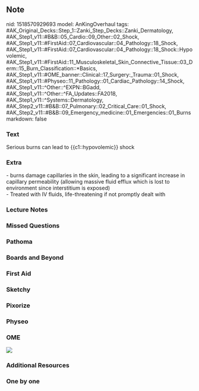 ## Note
nid: 1518570929693
model: AnKingOverhaul
tags: #AK_Original_Decks::Step_1::Zanki_Step_Decks::Zanki_Dermatology, #AK_Step1_v11::#B&B::05_Cardio::09_Other::02_Shock, #AK_Step1_v11::#FirstAid::07_Cardiovascular::04_Pathology::18_Shock, #AK_Step1_v11::#FirstAid::07_Cardiovascular::04_Pathology::18_Shock::Hypovolemic, #AK_Step1_v11::#FirstAid::11_Musculoskeletal_Skin_Connective_Tissue::03_Derm::15_Burn_Classification::*Basics, #AK_Step1_v11::#OME_banner::Clinical::17_Surgery:_Trauma::01_Shock, #AK_Step1_v11::#Physeo::11_Pathology::01_Cardiac_Pathology::14_Shock, #AK_Step1_v11::^Other::^EXPN::BGadd, #AK_Step1_v11::^Other::^FA_Updates::FA2018, #AK_Step1_v11::^Systems::Dermatology, #AK_Step2_v11::#B&B::07_Pulmonary::02_Critical_Care::01_Shock, #AK_Step2_v11::#B&B::09_Emergency_medicine::01_Emergencies::01_Burns
markdown: false

### Text
Serious burns can lead to {{c1::hypovolemic}} shock

### Extra
<div>
  - burns damage capillaries in the skin, leading to a significant
  increase in capillary permeability (allowing massive fluid efflux
  which is lost to environment since interstitium is exposed)
</div>- Treated with IV fluids, life-threatening if not promptly
dealt with

### Lecture Notes


### Missed Questions


### Pathoma


### Boards and Beyond


### First Aid


### Sketchy


### Pixorize


### Physeo


### OME
<div class="ome-widget">
  <a href=
  "https://onlinemeded.org/spa/surgery-trauma/shock/acquire?ref=anki">
  <img src="_OME_AnkiFlashcards_Lesson_5.png"></a>
</div>

### Additional Resources


### One by one

